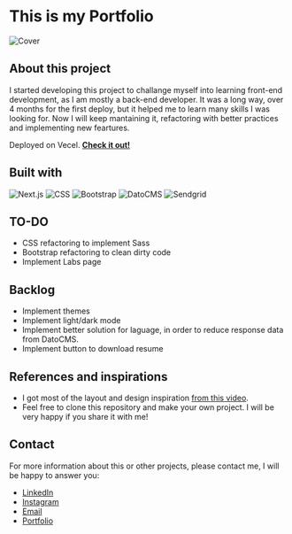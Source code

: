 # This is my Portfolio

![Cover](https://www.datocms-assets.com/95711/1690247256-header-img.svg)

## About this project
I started developing this project to challange myself into learning front-end development, as I am mostly a back-end developer. It was a long way, over 4 months for the first deploy, but it helped me to learn many skills I was looking for. Now I will keep mantaining it, refactoring with better practices and implementing new feartures. 

Deployed on Vecel. **[Check it out!](https://www.lucashardman.com.br)**

## Built with
![Next.js](https://img.shields.io/badge/Next.js%20-%23000000.svg?&style=for-the-badge&logo=nextdotjs&logoColor=%23FFFFFF)
![CSS](https://img.shields.io/badge/CSS3%20-%231572B6.svg?&style=for-the-badge&logo=CSS3&logoColor=%23FFFFFF)
![Bootstrap](https://img.shields.io/badge/Bootstrap%20-%237952B3.svg?&style=for-the-badge&logo=bootstrap&logoColor=%23FFFFFF)
![DatoCMS](https://img.shields.io/badge/DatoCMS%20-%23FF7751.svg?&style=for-the-badge&logo=datocms&logoColor=%23FFFFFF)
![Sendgrid](https://img.shields.io/badge/Sendgrid%20-%23F22F46.svg?&style=for-the-badge&logo=twilio&logoColor=%23FFFFFF)

## TO-DO
- CSS refactoring to implement Sass
- Bootstrap refactoring to clean dirty code
- Implement Labs page

## Backlog
- Implement themes
- Implement light/dark mode
- Implement better solution for laguage, in order to reduce response data from DatoCMS.
- Implement button to download resume


## References and inspirations
- I got most of the layout and design inspiration [from this video](https://www.youtube.com/watch?v=hYv6BM2fWd8).
- Feel free to clone this repository and make your own project. I will be very happy if you share it with me!


## Contact 

For more information about this or other projects, please contact me, I will be happy to answer you:

 - [LinkedIn](https://www.linkedin.com/in/lucashardman)
 - [Instagram](https://www.instagram.com/lucashardman)
 - [Email](contato@lucashardman.com.br)
 - [Portfolio](https://www.lucashardman.com.br)
